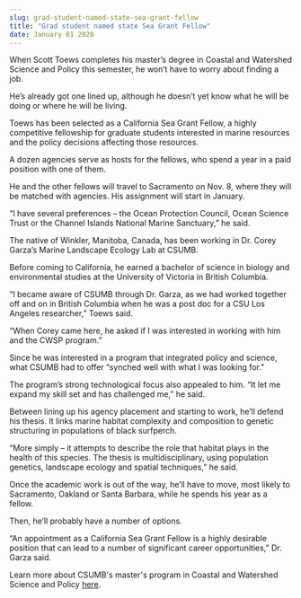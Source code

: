 ```yaml
---
slug: grad-student-named-state-sea-grant-fellow
title: "Grad student named state Sea Grant Fellow"
date: January 01 2020
---
```


<p>When Scott Toews completes his master’s degree in Coastal and Watershed Science and Policy this semester, he won’t have to worry about finding a job.
</p><p>He’s already got one lined up, although he doesn’t yet know what he will be doing or where he will be living.
</p><p>Toews has been selected as a California Sea Grant Fellow, a highly competitive fellowship for graduate students interested in marine resources and the policy decisions affecting those resources.
</p><p>A dozen agencies serve as hosts for the fellows, who spend a year in a paid position with one of them.
</p><p>He and the other fellows will travel to Sacramento on Nov. 8, where they will be matched with agencies. His assignment will start in January.
</p><p>“I have several preferences – the Ocean Protection Council, Ocean Science Trust or the Channel Islands National Marine Sanctuary,” he said.
</p><p>The native of Winkler, Manitoba, Canada, has been working in Dr. Corey Garza’s Marine Landscape Ecology Lab at CSUMB.
</p><p>Before coming to California, he earned a bachelor of science in biology and environmental studies at the University of Victoria in British Columbia.
</p><p>“I became aware of CSUMB through Dr. Garza, as we had worked together off and on in British Columbia when he was a post doc for a CSU Los Angeles researcher,” Toews said.
</p><p>“When Corey came here, he asked if I was interested in working with him and the CWSP program.”
</p><p>Since he was interested in a program that integrated policy and science, what CSUMB had to offer “synched well with what I was looking for.”
</p><p>The program’s strong technological focus also appealed to him. “It let me expand my skill set and has challenged me,” he said.
</p><p>Between lining up his agency placement and starting to work, he’ll defend his thesis. It links marine habitat complexity and composition to genetic structuring in populations of black surfperch.
</p><p>“More simply – it attempts to describe the role that habitat plays in the health of this species. The thesis is multidisciplinary, using population genetics, landscape ecology and spatial techniques,” he said.
</p><p>Once the academic work is out of the way, he’ll have to move, most likely to Sacramento, Oakland or Santa Barbara, while he spends his year as a fellow.
</p><p>Then, he’ll probably have a number of options.
</p><p>“An appointment as a California Sea Grant Fellow is a highly desirable position that can lead to a number of significant career opportunities,” Dr. Garza said.
</p><p>Learn more about CSUMB's master's program in Coastal and Watershed Science and Policy <a href="http://sep.csumb.edu/cwsp/">here</a>.
</p>
